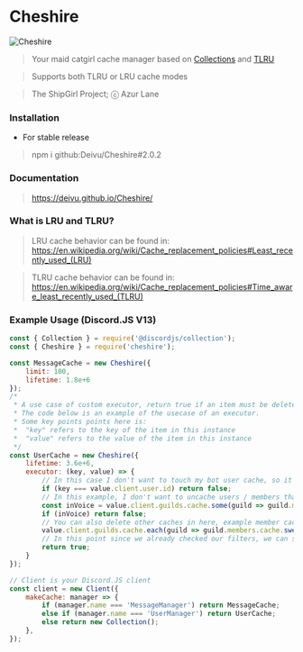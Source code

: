 # Cheshire

![Cheshire](https://azurlane.netojuu.com/w/images/thumb/2/28/Cheshire.png/702px-Cheshire.png)

> Your maid catgirl cache manager based on [Collections](https://discord.js.org/#/docs/collection/main/general/welcome) and [TLRU](https://www.npmjs.com/package/tlru)

> Supports both TLRU or LRU cache modes

> The ShipGirl Project; ⓒ Azur Lane

### Installation

* For stable release

> npm i github:Deivu/Cheshire#2.0.2

### Documentation

> https://deivu.github.io/Cheshire/

### What is LRU and TLRU?

> LRU cache behavior can be found in: https://en.wikipedia.org/wiki/Cache_replacement_policies#Least_recently_used_(LRU)

> TLRU cache behavior can be found in: https://en.wikipedia.org/wiki/Cache_replacement_policies#Time_aware_least_recently_used_(TLRU)

### Example Usage (Discord.JS V13)
```js
const { Collection } = require('@discordjs/collection');
const { Cheshire } = require('cheshire');

const MessageCache = new Cheshire({ 
	limit: 100, 
	lifetime: 1.8e+6 
});
/* 
 * A use case of custom executor, return true if an item must be deleted, or false if an item should be rescheduled for deletion
 * The code below is an example of the usecase of an executor.
 * Some key points points here is:
 *  "key" refers to the key of the item in this instance
 *  "value" refers to the value of the item in this instance
 */
const UserCache = new Cheshire({ 
	lifetime: 3.6e+6, 
	executor: (key, value) => {
		// In this case I don't want to touch my bot user cache, so it would just reschedule itself again
		if (key === value.client.user.id) return false;
		// In this example, I don't want to uncache users / members that is on a voice channel
		const inVoice = value.client.guilds.cache.some(guild => guild.members.cache.some(member => key === member.id && member.voice.channelId));
		if (inVoice) return false;
		// You can also delete other caches in here, example member cache since we know this user isn't on voice
		value.client.guilds.cache.each(guild => guild.members.cache.sweep(member => key === member.id));
		// In this point since we already checked our filters, we can safetly say we want to delete this user
		return true;
	}
});

// Client is your Discord.JS client
const client = new Client({
	makeCache: manager => {
		if (manager.name === 'MessageManager') return MessageCache;
		else if (manager.name === 'UserManager') return UserCache;
		else return new Collection();
	},
});
```